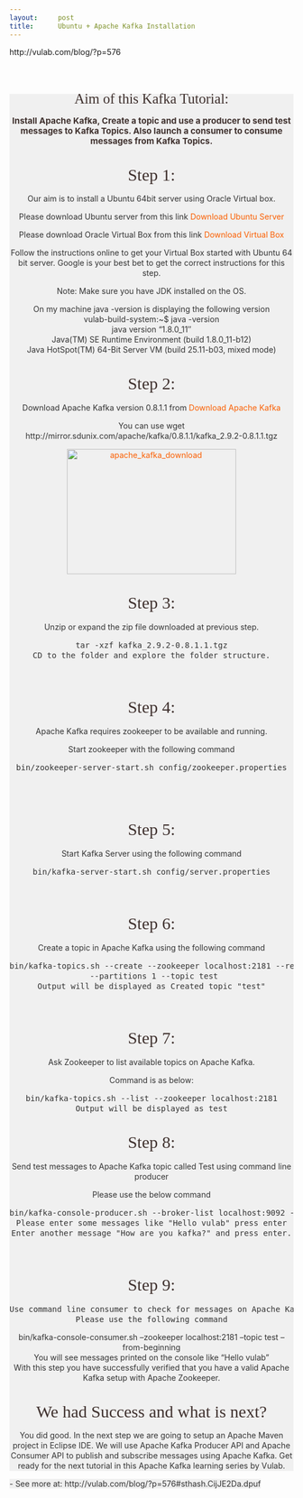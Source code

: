 ```yaml
---
layout:     post
title:      Ubuntu + Apache Kafka Installation
---
```

<div id="article_content" class="article_content clearfix csdn-tracking-statistics" data-pid="blog" data-mod="popu_307" data-dsm="post">
								            <link rel="stylesheet" href="https://csdnimg.cn/release/phoenix/template/css/ck_htmledit_views-f76675cdea.css">
						<div class="htmledit_views" id="content_views">
                
<p>http://vulab.com/blog/?p=576</p>
<p><br></p>
<p></p>
<div class="entry" style="border:0px;vertical-align:baseline;color:rgb(51,51,51);line-height:18px;text-align:center;background:rgb(240,240,240);">
<h2 style="border:0px;font-size:25px;vertical-align:baseline;font-family:Copse;color:rgb(63,49,46);font-weight:400;background:transparent;">
Aim of this Kafka Tutorial:</h2>
<h4 style="border:0px;font-size:15px;vertical-align:baseline;color:rgb(63,49,46);background:transparent;">
Install Apache Kafka, Create a topic and use a producer to send test messages to Kafka Topics. Also launch a consumer to consume messages from Kafka Topics.</h4>
<h2 style="border:0px;font-size:30px;vertical-align:baseline;font-family:Copse;color:rgb(63,49,46);font-weight:400;background:transparent;">
Step 1:</h2>
<p style="border:0px;vertical-align:baseline;background:transparent;">
Our aim is to install a Ubuntu 64bit server using Oracle Virtual box.</p>
<p style="border:0px;vertical-align:baseline;background:transparent;">
Please download Ubuntu server from this link <a title="Download Ubuntu 64 bit server" href="http://www.ubuntu.com/download/server" rel="nofollow" style="border:0px;vertical-align:baseline;text-decoration:none;color:rgb(251,94,0);background:transparent;">Download
 Ubuntu Server</a></p>
<p style="border:0px;vertical-align:baseline;background:transparent;">
Please download Oracle Virtual Box from this link <a title="Download Oracle Virtual Box" href="https://www.virtualbox.org/wiki/Downloads" rel="nofollow" style="border:0px;vertical-align:baseline;text-decoration:none;color:rgb(251,94,0);background:transparent;">Download
 Virtual Box</a></p>
<p style="border:0px;vertical-align:baseline;background:transparent;">
Follow the instructions online to get your Virtual Box started with Ubuntu 64 bit server. Google is your best bet to get the correct instructions for this step.</p>
<p style="border:0px;vertical-align:baseline;background:transparent;">
<span style="border:0px;vertical-align:baseline;background:transparent;">Note: Make sure you have JDK installed on the OS.</span></p>
<p style="border:0px;vertical-align:baseline;background:transparent;">
On my machine java -version is displaying the following version<br>
vulab-build-system:~$ java -version<br>
java version “1.8.0_11″<br>
Java(TM) SE Runtime Environment (build 1.8.0_11-b12)<br>
Java HotSpot(TM) 64-Bit Server VM (build 25.11-b03, mixed mode)</p>
<p style="border:0px;vertical-align:baseline;background:transparent;">
<span id="more-576" style="border:0px;vertical-align:baseline;background:transparent;"></span></p>
<h2 style="border:0px;font-size:30px;vertical-align:baseline;font-family:Copse;color:rgb(63,49,46);font-weight:400;background:transparent;">
Step 2:</h2>
<p style="border:0px;vertical-align:baseline;background:transparent;">
Download Apache Kafka version 0.8.1.1 from <a title="Download Apache Kafka" href="https://www.apache.org/dyn/closer.cgi?path=/kafka/0.8.1.1/kafka_2.9.2-0.8.1.1.tgz" rel="nofollow" style="border:0px;vertical-align:baseline;text-decoration:none;color:rgb(251,94,0);background:transparent;">Download
 Apache Kafka</a></p>
<p style="border:0px;vertical-align:baseline;background:transparent;">
You can use wget http://mirror.sdunix.com/apache/kafka/0.8.1.1/kafka_2.9.2-0.8.1.1.tgz</p>
<p style="border:0px;vertical-align:baseline;background:transparent;">
<a href="http://vulab.com/blog/wp-content/uploads/2014/10/apache_kafka_download.png" rel="nofollow" style="border:0px;vertical-align:baseline;text-decoration:none;color:rgb(251,94,0);background:transparent;"><img class="alignnone wp-image-588 size-medium" src="http://vulab.com/blog/wp-content/uploads/2014/10/apache_kafka_download-300x222.png" alt="apache_kafka_download" width="300" height="222" style="border:0px;vertical-align:baseline;background:transparent;"></a></p>
<h2 style="border:0px;font-size:30px;vertical-align:baseline;font-family:Copse;color:rgb(63,49,46);font-weight:400;background:transparent;">
Step 3:</h2>
<p style="border:0px;vertical-align:baseline;background:transparent;">
Unzip or expand the zip file downloaded at previous step.</p>
<pre style="border:0px;vertical-align:baseline;background:transparent;"><span style="border:0px;vertical-align:baseline;background:transparent;">tar -xzf kafka_2.9.2-0.8.1.1.tgz</span><span style="border:0px;vertical-align:baseline;background:transparent;">
CD to the folder and explore the folder structure.

</span></pre>
<h2 style="border:0px;font-size:30px;vertical-align:baseline;font-family:Copse;color:rgb(63,49,46);font-weight:400;background:transparent;">
Step 4:</h2>
<p style="border:0px;vertical-align:baseline;background:transparent;">
Apache Kafka requires zookeeper to be available and running.</p>
<p style="border:0px;vertical-align:baseline;background:transparent;">
Start zookeeper with the following command</p>
<pre style="border:0px;vertical-align:baseline;background:transparent;"><span style="border:0px;vertical-align:baseline;background:transparent;">bin/zookeeper-server-start.sh config/zookeeper.properties</span></pre>
<pre style="border:0px;vertical-align:baseline;background:transparent;"><span style="border:0px;vertical-align:baseline;background:transparent;"> <a href="http://vulab.com/blog/wp-content/uploads/2014/10/zookeeper_started.png" rel="nofollow" style="border:0px;vertical-align:baseline;text-decoration:none;color:rgb(251,94,0);background:transparent;"></a></span>

</pre>
<h2 style="border:0px;font-size:30px;vertical-align:baseline;font-family:Copse;color:rgb(63,49,46);font-weight:400;background:transparent;">
Step 5:</h2>
<p style="border:0px;vertical-align:baseline;background:transparent;">
Start Kafka Server using the following command</p>
<pre style="border:0px;vertical-align:baseline;background:transparent;"><span style="border:0px;vertical-align:baseline;background:transparent;">bin/kafka-server-start.sh config/server.properties

</span></pre>
<h2 style="border:0px;font-size:30px;vertical-align:baseline;font-family:Copse;color:rgb(63,49,46);font-weight:400;background:transparent;">
Step 6:</h2>
<p style="border:0px;vertical-align:baseline;background:transparent;">
Create a topic in Apache Kafka using the following command</p>
<pre style="border:0px;vertical-align:baseline;background:transparent;"><span style="border:0px;vertical-align:baseline;background:transparent;">bin/kafka-topics.sh --create --zookeeper localhost:2181 --replication-factor 1
 --partitions 1 --topic test
Output will be displayed as Created topic "test"

</span></pre>
<h2 style="border:0px;font-size:30px;vertical-align:baseline;font-family:Copse;color:rgb(63,49,46);font-weight:400;background:transparent;">
Step 7:</h2>
<p style="border:0px;vertical-align:baseline;background:transparent;">
Ask Zookeeper to list available topics on Apache Kafka.</p>
<p style="border:0px;vertical-align:baseline;background:transparent;">
Command is as below:</p>
<pre style="border:0px;vertical-align:baseline;background:transparent;"><span style="border:0px;vertical-align:baseline;background:transparent;">bin/kafka-topics.sh --list --zookeeper localhost:2181
Output will be displayed as test
</span></pre>
<h2 style="border:0px;font-size:30px;vertical-align:baseline;font-family:Copse;color:rgb(63,49,46);font-weight:400;background:transparent;">
Step 8:</h2>
<p style="border:0px;vertical-align:baseline;background:transparent;">
Send test messages to Apache Kafka topic called Test using command line producer</p>
<p style="border:0px;vertical-align:baseline;background:transparent;">
Please use the below command</p>
<pre style="border:0px;vertical-align:baseline;background:transparent;"><span style="border:0px;vertical-align:baseline;background:transparent;">bin/kafka-console-producer.sh --broker-list localhost:9092 --topic test
Please enter some messages like "Hello vulab" press enter
Enter another message "How are you kafka?" and press enter.

</span></pre>
<h2 style="border:0px;font-size:30px;vertical-align:baseline;font-family:Copse;color:rgb(63,49,46);font-weight:400;background:transparent;">
Step 9:</h2>
<pre style="border:0px;vertical-align:baseline;background:transparent;"><span style="border:0px;vertical-align:baseline;background:transparent;">Use command line consumer to check for messages on Apache Kafka Topic called test
Please use the following command
</span></pre>
<p style="border:0px;vertical-align:baseline;background:transparent;">
<span style="border:0px;vertical-align:baseline;background:transparent;">bin/kafka-console-consumer.sh –zookeeper localhost:2181 –topic test –from-beginning<br>
You will see messages printed on the console like “Hello vulab”</span><br>
With this step you have successfully verified that you have a valid Apache Kafka setup with Apache Zookeeper.</p>
<h2 style="border:0px;font-size:30px;vertical-align:baseline;font-family:Copse;color:rgb(63,49,46);font-weight:400;background:transparent;">
We had Success and what is next?</h2>
<p style="border:0px;vertical-align:baseline;background:transparent;">
You did good. In the next step we are going to setup an Apache Maven project in Eclipse IDE. We will use Apache Kafka Producer API and Apache Consumer API to publish and subscribe messages using Apache Kafka. Get ready for the next tutorial in this Apache Kafka
 learning series by Vulab.</p>
</div>
<div class="tags" style="border:0px;vertical-align:baseline;color:rgb(51,51,51);line-height:18px;text-align:center;background:rgb(240,240,240);">
</div>
<span style="color:rgb(51,51,51);line-height:18px;text-align:center;background-color:rgb(240,240,240);">- See more at: http://vulab.com/blog/?p=576#sthash.CijJE2Da.dpuf</span><br><p></p>
            </div>
                </div>